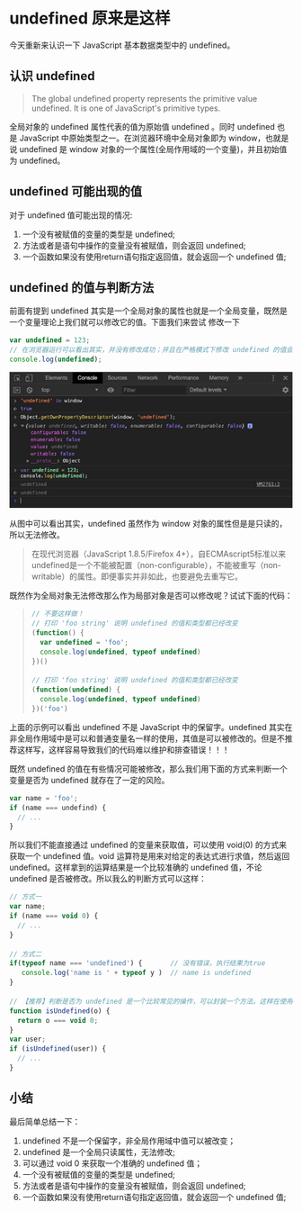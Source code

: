 # undefined 原来是这样

今天重新来认识一下 JavaScript 基本数据类型中的 undefined。

## 认识 undefined

> The global undefined property represents the primitive value undefined. It is one of JavaScript's primitive types.

全局对象的 undefined 属性代表的值为原始值 undefined 。同时 undefined 也是 JavaScript 中原始类型之一。在浏览器环境中全局对象即为 window，也就是说 undefined 是 window 对象的一个属性(全局作用域的一个变量)，并且初始值为 undefined。

## undefined 可能出现的值

对于 undefined 值可能出现的情况:

1. 一个没有被赋值的变量的类型是 undefined;
2. 方法或者是语句中操作的变量没有被赋值，则会返回 undefined;
3. 一个函数如果没有使用return语句指定返回值，就会返回一个 undefined 值;

## undefined 的值与判断方法

前面有提到 undefined 其实是一个全局对象的属性也就是一个全局变量，既然是一个变量理论上我们就可以修改它的值。下面我们来尝试 修改一下

```javascript
var undefined = 123;
// 在浏览器运行可以看出其实，并没有修改成功；并且在严格模式下修改 undefined 的值会报错；
console.log(undefined);
```

![window.undefin](./images/Xnip2019-07-05_00-22-24.jpg)

从图中可以看出其实，undefined 虽然作为 window 对象的属性但是是只读的，所以无法修改。

> 在现代浏览器（JavaScript 1.8.5/Firefox 4+），自ECMAscript5标准以来undefined是一个不能被配置（non-configurable），不能被重写（non-writable）的属性。即便事实并非如此，也要避免去重写它。

既然作为全局对象无法修改那么作为局部对象是否可以修改呢？试试下面的代码：

> ```javascript
> // 不要这样做！
> // 打印 'foo string' 说明 undefined 的值和类型都已经改变
> (function() {
>   var undefined = 'foo';
>   console.log(undefined, typeof undefined)
> })()
>
> // 打印 'foo string' 说明 undefined 的值和类型都已经改变
> (function(undefined) {
>   console.log(undefined, typeof undefined)
> })('foo')
>  ```

上面的示例可以看出 undefined 不是 JavaScript 中的保留字。undefined 其实在非全局作用域中是可以和普通变量名一样的使用，其值是可以被修改的。但是不推荐这样写，这样容易导致我们的代码难以维护和排查错误！！！

既然 undefined 的值在有些情况可能被修改，那么我们用下面的方式来判断一个变量是否为 undefined 就存在了一定的风险。

```javascript
var name = 'foo';
if (name === undefind) {
  // ...
}
```

所以我们不能直接通过 undefined 的变量来获取值，可以使用 void(0) 的方式来获取一个 undefined 值。void 运算符是用来对给定的表达式进行求值，然后返回 undefined。这样拿到的运算结果是一个比较准确的 undefined 值，不论 undefined 是否被修改。所以我么的判断方式可以这样：

```javascript
// 方式一
var name;
if (name === void 0) {
  // ...
}

// 方式二
if(typeof name === 'undefined') {       // 没有错误，执行结果为true
   console.log('name is ' + typeof y )  // name is undefined
}

// 【推荐】判断是否为 undefined 是一个比较常见的操作，可以封装一个方法。这样在使用的时候一方面更符合语义比较直观，另一方面判断更加准确
function isUndefined(o) {
  return o === void 0;
}
var user;
if (isUndefined(user)) {
  // ...
}
```

## 小结

最后简单总结一下：

1. undefined 不是一个保留字，非全局作用域中值可以被改变；
2. undefined 是一个全局只读属性，无法修改;
3. 可以通过 void 0 来获取一个准确的 undefined 值；
4. 一个没有被赋值的变量的类型是 undefined;
5. 方法或者是语句中操作的变量没有被赋值，则会返回 undefined;
6. 一个函数如果没有使用return语句指定返回值，就会返回一个 undefined 值;
